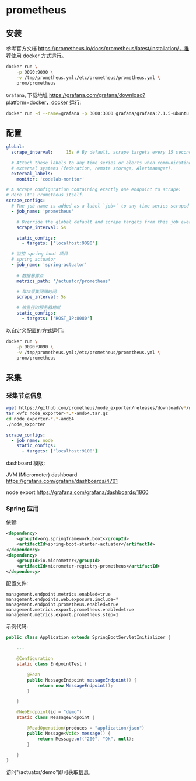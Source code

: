 # prometheus 

## 安装

参考官方文档 https://prometheus.io/docs/prometheus/latest/installation/，推荐使用 docker 方式运行。

```sh
docker run \
    -p 9090:9090 \
    -v /tmp/prometheus.yml:/etc/prometheus/prometheus.yml \
    prom/prometheus
```


`Grafana`, 下载地址 https://grafana.com/grafana/download?platform=docker，docker 运行:

```sh
docker run -d --name=grafana -p 3000:3000 grafana/grafana:7.1.5-ubuntu
```

## 配置

```yml
global:
  scrape_interval:     15s # By default, scrape targets every 15 seconds.

  # Attach these labels to any time series or alerts when communicating with
  # external systems (federation, remote storage, Alertmanager).
  external_labels:
    monitor: 'codelab-monitor'

# A scrape configuration containing exactly one endpoint to scrape:
# Here it's Prometheus itself.
scrape_configs:
  # The job name is added as a label `job=` to any time series scraped from this config.
  - job_name: 'prometheus'

    # Override the global default and scrape targets from this job every 5 seconds.
    scrape_interval: 5s

    static_configs:
      - targets: ['localhost:9090']

  # 监控 spring boot 项目
  # spring actuator
  - job_name: 'spring-actuator'
   
    # 数据暴露点
    metrics_path: '/actuator/prometheus'

    # 每次采集间隔时间
    scrape_interval: 5s

    # 被监控的服务器地址
    static_configs:
      - targets: ['HOST_IP:8080']
```

以自定义配置的方式运行:

```sh
docker run \
    -p 9090:9090 \
    -v /tmp/prometheus.yml:/etc/prometheus/prometheus.yml \
    prom/prometheus
```

## 采集

### 采集节点信息

```sh
wget https://github.com/prometheus/node_exporter/releases/download/v*/node_exporter-*.*-amd64.tar.gz
tar xvfz node_exporter-*.*-amd64.tar.gz
cd node_exporter-*.*-amd64
./node_exporter
```

```yml
scrape_configs:
  - job_name: node
    static_configs:
      - targets: ['localhost:9100']
```

dashboard 模版:

JVM (Micrometer) dashboard
https://grafana.com/grafana/dashboards/4701

node export
https://grafana.com/grafana/dashboards/1860

### Spring 应用

依赖:

```xml
<dependency>
    <groupId>org.springframework.boot</groupId>
    <artifactId>spring-boot-starter-actuator</artifactId>
</dependency>
<dependency>
    <groupId>io.micrometer</groupId>
    <artifactId>micrometer-registry-prometheus</artifactId>
</dependency>
```

配置文件:

```properties
management.endpoint.metrics.enabled=true
management.endpoints.web.exposure.include=*
management.endpoint.prometheus.enabled=true
management.metrics.export.prometheus.enabled=true
management.metrics.export.prometheus.step=1
```

示例代码:

```java
public class Application extends SpringBootServletInitializer {

    ...

    @Configuration
    static class EndpointTest {

        @Bean
        public MessageEndpoint messageEndpoint() {
            return new MessageEndpoint();
        }

    }

    @WebEndpoint(id = "demo")
    static class MessageEndpoint {

        @ReadOperation(produces = "application/json")
        public Message<Void> message() {
            return Message.of("200", "Ok", null);
        }

    }
}
```

访问"/actuator/demo"即可获取信息，